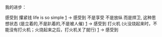 
我的进步：

感受到 攥紧钱 life is so simple [1](https://github.com/7900ms/000nottheater_deserted_systemlibrary/blob/master/supplementary/chain-意图-攥紧钱.md)
-> 感受到 不是享受 不是放纵 而是捍卫, 这种思想状态 (是立着的,不是趴着的,不是被人催) [1](https://github.com/7900ms/000nottheater_deserted_systemlibrary/blob/master/supplementary/chain-意图-攥紧钱.md)
-> 感受到 打火机 (火没烧起来时，不能没有打火机；火烧起来之后，打火机关了就行) [1](https://github.com/7900ms/000nottheater_deserted_systemlibrary/blob/master/supplementary/chain-打火机.md)
-> 感受到 

